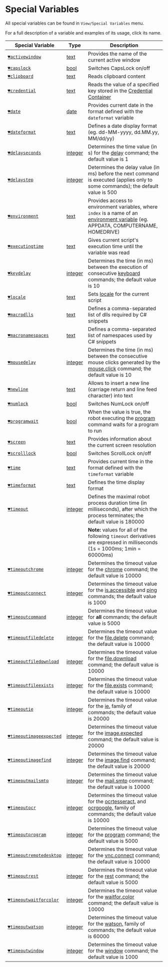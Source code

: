 # Special Variables

All special variables can be found in `View/Special Variables` menu.

For a full description of a variable and examples of its usage, click its name.

| Special Variable | Type | Description |
| ---------------- | ----------- | ---------------- |
| [`♥activewindow`](../G1ANT.Addons/G1ANT.Addon.Core/Variables/ActiveWindowVariable.md) | [text](../G1ANT.Addons/G1ANT.Language/Structures/TextStructure.md) | Provides the name of the current active window |
| [`♥capslock`](../G1ANT.Addons/G1ANT.Addon.Core/Variables/CapsLockVariable.md) | [bool](../G1ANT.Addons/G1ANT.Language/Structures/BoolStructure.md) | Switches CapsLock on/off |
| [`♥clipboard`](../G1ANT.Addons/G1ANT.Addon.Core/Variables/ClipboardVariable.md) | [text](../G1ANT.Addons/G1ANT.Language/Structures/TextStructure.md) | Reads clipboard content |
| [`♥credential`](../G1ANT.Addons/G1ANT.Addon.Core/Variables/CredentialVariable.md) | [text](../G1ANT.Addons/G1ANT.Language/Structures/TextStructure.md) | Reads the value of a specified key stored in the [Credential Container](../g1ant.robot-window/auxiliary-windows/credential-container.md) |
| [`♥date`](../G1ANT.Addons/G1ANT.Addon.Core/Variables/DateVariable.md) | [date](../G1ANT.Addons/G1ANT.Language/Structures/DateStructure.md) | Provides current date in the format defined with the `dateformat` variable |
| [`♥dateformat`](../G1ANT.Addons/G1ANT.Addon.Core/Variables/DateFormatVariable.md) | [text](../G1ANT.Addons/G1ANT.Language/Structures/TextStructure.md) | Defines a date display format (eg. dd-MM-yyyy, dd.MM.yy, MM\/dd\/yy) |
| [`♥delayseconds`](../G1ANT.Addons/G1ANT.Addon.Core/Variables/DelaySecondsVariable.md) | [integer](../G1ANT.Addons/G1ANT.Language/Structures/IntegerStructure.md) | Determines the time value (in s) for the [delay](../G1ANT.Addons/G1ANT.Addon.Core/G1ANT.Addon.Core/Commands/DelayCommand.md) command; the default value is 1 |
| [`♥delaystep`](../G1ANT.Addons/G1ANT.Addon.Core/Variables/DelayStepVariable.md) | [integer](../G1ANT.Addons/G1ANT.Language/Structures/IntegerStructure.md) | Determines the delay value (in ms) before the next command is executed (applies only to some commands); the default value is 500 |
| [`♥environment`](../G1ANT.Addons/G1ANT.Addon.Core/Variables/EnvironmentVariable.md) | [text](../G1ANT.Addons/G1ANT.Language/Structures/TextStructure.md) | Provides access to environment variables, where `index` is a name of an [environment variable](environment.md) (eg. APPDATA, COMPUTERNAME, HOMEDRIVE) |
| [`♥executingtime`](../G1ANT.Addons/G1ANT.Addon.Core/Variables/ExecutingTimeVariable.md) | [text](../G1ANT.Addons/G1ANT.Language/Structures/TextStructure.md) | Gives current script's execution time until the variable was read |
| [`♥keydelay`](../G1ANT.Addons/G1ANT.Addon.Core/Variables/KeyDelayVariable.md) | [integer](../G1ANT.Addons/G1ANT.Language/Structures/IntegerStructure.md) | Determines the time (in ms) between the execution of consecutive [keyboard](../G1ANT.Addons/G1ANT.Addon.Core/G1ANT.Addon.Core/Commands/KeyboardCommand.md) commands; the default value is 10 |
| [`♥locale`](../G1ANT.Addons/G1ANT.Addon.Core/Variables/LocaleVariable.md) | [text](../G1ANT.Addons/G1ANT.Language/Structures/TextStructure.md) | Sets [locale](http://download1.parallels.com/SiteBuilder/Windows/docs/3.2/en_US/sitebulder-3.2-win-sdk-localization-pack-creation-guide/30801.htm) for the current script |
| [`♥macrodlls`](../G1ANT.Addons/G1ANT.Addon.Core/Variables/MacroDllsVariable.md) | [text](../G1ANT.Addons/G1ANT.Language/Structures/TextStructure.md) | Defines a comma-separated list of dlls required by C# snippets |
| [`♥macronamespaces`](../G1ANT.Addons/G1ANT.Addon.Core/Variables/MacroNamespacesVariable.md) | [text](../G1ANT.Addons/G1ANT.Language/Structures/TextStructure.md) | Defines a comma-separated list of namespaces used by C# snippets |
| [`♥mousedelay`](../G1ANT.Addons/G1ANT.Addon.Core/Variables/MouseDelayVariable.md) | [integer](../G1ANT.Addons/G1ANT.Language/Structures/IntegerStructure.md) | Determines the time (in ms) between the consecutive mouse clicks generated by the [mouse.click](../G1ANT.Addons/G1ANT.Addon.Core/G1ANT.Addon.Core/Commands/MouseClickCommand.md) command; the default value is 10 |
| [`♥newline`](../G1ANT.Addons/G1ANT.Addon.Core/Variables/NewLineVariable.md) | [text](../G1ANT.Addons/G1ANT.Language/Structures/TextStructure.md) | Allows to insert a new line (carriage return and line feed character) into text |
| [`♥numlock`](../G1ANT.Addons/G1ANT.Addon.Core/Variables/NumLockVariable.md) | [bool](../G1ANT.Addons/G1ANT.Language/Structures/BoolStructure.md) | Switches NumLock on/off |
| [`♥programwait`](../G1ANT.Addons/G1ANT.Addon.Core/Variables/ProgramWaitVariable.md) | [bool](../G1ANT.Addons/G1ANT.Language/Structures/BoolStructure.md) | When the value is true, the robot executing the [program](../G1ANT.Addons/G1ANT.Addon.Core/G1ANT.Addon.Core/Commands/ProgramCommand.md) command waits for a program to run |
| [`♥screen`](../G1ANT.Addons/G1ANT.Addon.Core/Variables/ScreenVariable.md) | [text](../G1ANT.Addons/G1ANT.Language/Structures/TextStructure.md) | Provides information about the current screen resolution |
| [`♥scrolllock`](../G1ANT.Addons/G1ANT.Addon.Core/Variables/ScrollLockVariable.md) | [bool](../G1ANT.Addons/G1ANT.Language/Structures/BoolStructure.md) | Switches ScrollLock on/off |
| [`♥time`](../G1ANT.Addons/G1ANT.Addon.Core/Variables/TimeVariable.md) | [text](../G1ANT.Addons/G1ANT.Language/Structures/TextStructure.md) | Provides current time in the format defined with the `timeformat` variable |
| [`♥timeformat`](../G1ANT.Addons/G1ANT.Addon.Core/Variables/TimeFormatVariable.md) | [text](../G1ANT.Addons/G1ANT.Language/Structures/TextStructure.md) | Defines the time display format |
| [`♥timeout`](../G1ANT.Addons/G1ANT.Addon.Core/Variables/TimeoutVariable.md) | [integer](../G1ANT.Addons/G1ANT.Language/Structures/IntegerStructure.md) | Defines the maximal robot process duration time (in milliseconds), after which the process terminates; the default value is 180000 |
|||**Note:** values for all of the following `timeout` derivatives are expressed in milliseconds (1s = 1000ms; 1min = 60000ms) |
| [`♥timeoutchrome`](../G1ANT.Addons/G1ANT.Addon.Core/Variables/TimeoutChromeVariable.md) | [integer](../G1ANT.Addons/G1ANT.Language/Structures/IntegerStructure.md) | Determines the timeout value for the [chrome](../G1ANT.Addons/G1ANT.Addon.Core/G1ANT.Addon.Core/Commands/ChromeCommand.md) command; the default value is 10000 |
| [`♥timeoutconnect`](../G1ANT.Addons/G1ANT.Addon.Core/Variables/TimeoutConnectVariable.md) | [integer](../G1ANT.Addons/G1ANT.Language/Structures/IntegerStructure.md) | Determines the timeout value for the [is.accessible](../G1ANT.Addons/G1ANT.Addon.Net/Commands/IsAccessibleCommand.md) and [ping](../G1ANT.Addons/G1ANT.Addon.Net/Commands/PingCommand.md) commands; the default value is 1000 |
| [`♥timeoutcommand`](../G1ANT.Addons/G1ANT.Addon.Core/Variables/TimeoutCommandVariable.md) | [integer](../G1ANT.Addons/G1ANT.Language/Structures/IntegerStructure.md) | Determines the timeout value for **all** commands; the default value is 5000 |
| [`♥timeoutfiledelete`](../G1ANT.Addons/G1ANT.Addon.Core/Variables/TimeoutFileDeleteVariable.md) | [integer](../G1ANT.Addons/G1ANT.Language/Structures/IntegerStructure.md) | Determines the timeout value for the [file.delete](../G1ANT.Addons/G1ANT.Addon.Core/G1ANT.Addon.Core/Commands/FileDeleteCommand.md) command; the default value is 10000 |
| [`♥timeoutfiledownload`](../G1ANT.Addons/G1ANT.Addon.Core/Variables/TimeoutFileDownloadVariable.md) | [integer](../G1ANT.Addons/G1ANT.Language/Structures/IntegerStructure.md) | Determines the timeout value for the [file.download](../G1ANT.Addons/G1ANT.Addon.Core/G1ANT.Addon.Core/Commands/FileDownloadCommand.md) command; the default value is 10000 |
| [`♥timeoutfileexists`](../G1ANT.Addons/G1ANT.Addon.Core/Variables/TimeoutFileExistsVariable.md) | [integer](../G1ANT.Addons/G1ANT.Language/Structures/IntegerStructure.md) | Determines the timeout value for the [file.exists](../G1ANT.Addons/G1ANT.Addon.Core/G1ANT.Addon.Core/Commands/FileExistsCommand.md) command; the default value is 10000 |
| [`♥timeoutie`](../G1ANT.Addons/G1ANT.Addon.IExplorer/Variables/TimeoutIEVariable.md) | [integer](../G1ANT.Addons/G1ANT.Language/Structures/IntegerStructure.md) | Determines the timeout value for the [ie.](../G1ANT.Addons/G1ANT.Addon.IExplorer/Addon.md) family of commands; the default value is 20000 |
| [`♥timeoutimageexpected`](../G1ANT.Addons/G1ANT.Addon.Images/Variables/TimeoutImageExpectedVariable.md) | [integer](../G1ANT.Addons/G1ANT.Language/Structures/IntegerStructure.md) | Determines the timeout value for the [image.expected](../G1ANT.Addons/G1ANT.Addon.Images/Commands/ImageExpectedCommand.md) command; the default value is 20000 |
| [`♥timeoutimagefind`](../G1ANT.Addons/G1ANT.Addon.Images/Variables/TimeoutImageFindVariable.md) | [integer](../G1ANT.Addons/G1ANT.Language/Structures/IntegerStructure.md) | Determines the timeout value for the [image.find](../G1ANT.Addons/G1ANT.Addon.Images/Commands/ImageFindCommand.md) command; the default value is 20000 |
| [`♥timeoutmailsmtp`](../G1ANT.Addons/G1ANT.Addon.Net/Variables/TimeoutMailSmtpVariable.md) | [integer](../G1ANT.Addons/G1ANT.Language/Structures/IntegerStructure.md) | Determines the timeout value for the [mail.smtp](../G1ANT.Addons/G1ANT.Addon.Net/Commands/MailSmtpCommand.md) command; the default value is 10000 |
| [`♥timeoutocr`](../G1ANT.Addons/G1ANT.Addon.Ocr.Google/Variables/TimeoutOcrVariable.md) | [integer](../G1ANT.Addons/G1ANT.Language/Structures/IntegerStructure.md) | Determines the timeout value for the [ocrtesseract.](../G1ANT.Addons/G1ANT.Addon.Ocr.Tesseract/Addon.md) and [ocrgoogle.](../G1ANT.Addons/G1ANT.Addon.Ocr.Google/Addon.md) family of commands; the default value is 10000 |
| [`♥timeoutprogram`](../G1ANT.Addons/G1ANT.Addon.Core/Variables/TimeoutProgramVariable.md) | [integer](../G1ANT.Addons/G1ANT.Language/Structures/IntegerStructure.md) | Determines the timeout value for the [program](../G1ANT.Addons/G1ANT.Addon.Core/G1ANT.Addon.Core/Commands/ProgramCommand.md) command; the default value is 5000 |
| [`♥timeoutremotedesktop`](../G1ANT.Addons/G1ANT.Addon.Net/Variables/TimeoutRemoteDesktopVariable.md) | [integer](../G1ANT.Addons/G1ANT.Language/Structures/IntegerStructure.md) | Determines the timeout value for the [vnc.connect](../G1ANT.Addons/G1ANT.Addon.Net/Commands/VncConnectCommand.md) command; the default value is 10000 |
| [`♥timeoutrest`](../G1ANT.Addons/G1ANT.Addon.Net/Variables/TimeoutRestVariable.md) | [integer](../G1ANT.Addons/G1ANT.Language/Structures/IntegerStructure.md) | Determines the timeout value for the [rest](../G1ANT.Addons/G1ANT.Addon.Net/Commands/RestCommand.md) command; the default value is 5000 |
| [`♥timeoutwaitforcolor`](../G1ANT.Addons/G1ANT.Addon.Core/Variables/TimeoutWaitForColorVariable.md) | [integer](../G1ANT.Addons/G1ANT.Language/Structures/IntegerStructure.md) | Determines the timeout value for the [waitfor.color](../G1ANT.Addons/G1ANT.Addon.Core/G1ANT.Addon.Core/Commands/WaitforColorCommand.cs) command; the default value is 10000 |
| [`♥timeoutwatson`](../G1ANT.Addons/G1ANT.Addon.Watson/Variables/TimeoutWatsonVariable.md) | [integer](../G1ANT.Addons/G1ANT.Language/Structures/IntegerStructure.md) | Determines the timeout value for the [watson.](../G1ANT.Addons/G1ANT.Addon.Watson/Addon.md) family of commands; the default value is 60000 |
| [`♥timeoutwindow`](../G1ANT.Addons/G1ANT.Addon.Core/Variables/TimeoutWindowVariable.md) | [integer](../G1ANT.Addons/G1ANT.Language/Structures/IntegerStructure.md) | Determines the timeout value for the [window](../G1ANT.Addons/G1ANT.Addon.Core/G1ANT.Addon.Core/Commands/WindowCommand.md) command; the default value is 1000 |
